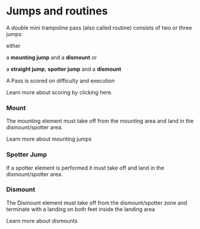 # Jumps and routines

A double mini trampoline pass (also called routine) consists of two or three jumps:

either

a **mounting jump** and a **dismount**
or

a **straight jump**, **spotter jump** and a **dismount**


A Pass is scored on difficulty and execution

Learn more about scoring by clicking here.

### Mount

The mounting element must take off from the mounting area and land in the dismount/spotter area.

Learn more about mounting jumps

### Spotter Jump

If a spotter element is performed it must take off and land in the dismount/spotter area.

### Dismount

The Dismount element must take off from the dismount/spotter zone and terminate with a landing on both feet inside the landing area

Learn more about dismounts
